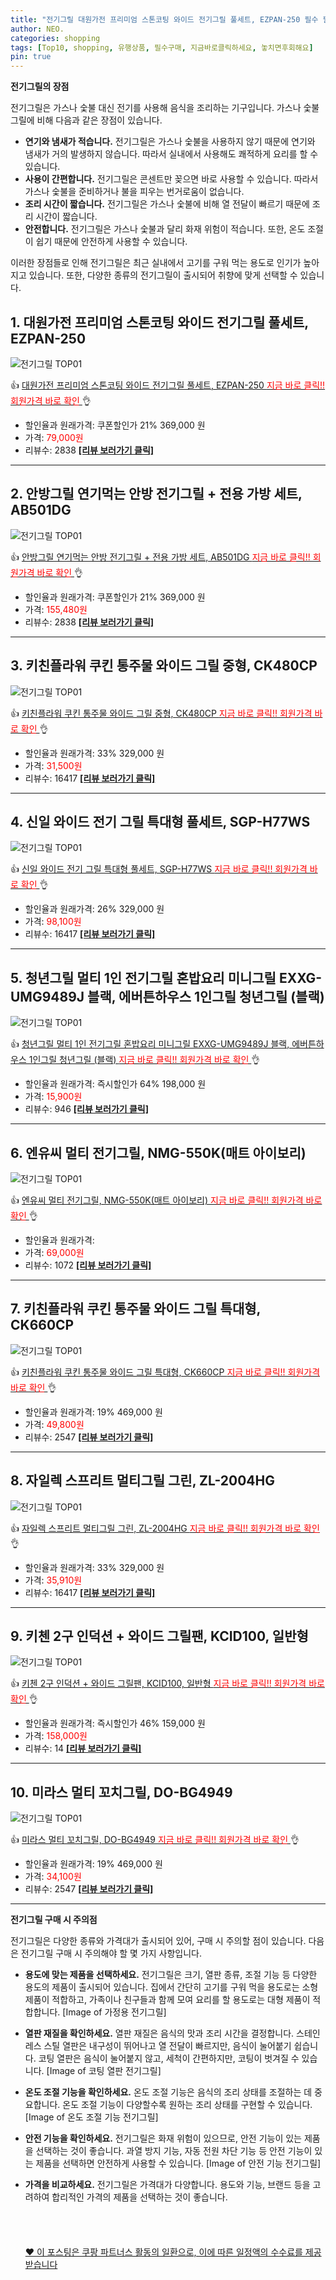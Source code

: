 ```yaml
---
title: "전기그릴 대원가전 프리미엄 스톤코팅 와이드 전기그릴 풀세트, EZPAN-250 필수 필요 추천 제품 비교 최저 가격 비교 장점 구매 후기 구매평"
author: NEO.
categories: shopping
tags: [Top10, shopping, 유행상품, 필수구매, 지금바로클릭하세요, 놓치면후회해요]
pin: true
---
```

**전기그릴의 장점**

전기그릴은 가스나 숯불 대신 전기를 사용해 음식을 조리하는 기구입니다. 가스나 숯불 그릴에 비해 다음과 같은 장점이 있습니다.

* **연기와 냄새가 적습니다.** 전기그릴은 가스나 숯불을 사용하지 않기 때문에 연기와 냄새가 거의 발생하지 않습니다. 따라서 실내에서 사용해도 쾌적하게 요리를 할 수 있습니다.
* **사용이 간편합니다.** 전기그릴은 콘센트만 꽂으면 바로 사용할 수 있습니다. 따라서 가스나 숯불을 준비하거나 불을 피우는 번거로움이 없습니다.
* **조리 시간이 짧습니다.** 전기그릴은 가스나 숯불에 비해 열 전달이 빠르기 때문에 조리 시간이 짧습니다.
* **안전합니다.** 전기그릴은 가스나 숯불과 달리 화재 위험이 적습니다. 또한, 온도 조절이 쉽기 때문에 안전하게 사용할 수 있습니다.

이러한 장점들로 인해 전기그릴은 최근 실내에서 고기를 구워 먹는 용도로 인기가 높아지고 있습니다. 또한, 다양한 종류의 전기그릴이 출시되어 취향에 맞게 선택할 수 있습니다.

   

## 1. 대원가전 프리미엄 스톤코팅 와이드 전기그릴 풀세트, EZPAN-250

![전기그릴 TOP01](https://thumbnail9.coupangcdn.com/thumbnails/remote/490x490ex/image/vendor_inventory/3bf2/797cd0bb623ef6ece522ba5bbf82333c168a20b2cda9e85b1760b20978be.jpg)


👍 [대원가전 프리미엄 스톤코팅 와이드 전기그릴 풀세트, EZPAN-250 <font color=red> 지금 바로 클릭!! 회원가격 바로 확인 </font> ](https://link.coupang.com/re/AFFSDP?lptag=AF3617701&subid=GithubCoopas&pageKey=6155578359&traceid=V0-153&itemId=11912851058&vendorItemId=75361207887) 👌 


- 할인율과 원래가격: 쿠폰할인가 21%  369,000   원
- 가격: <span style='color:red'>79,000원</span>
- 리뷰수: 2838  [**[리뷰 보러가기 클릭]**](https://link.coupang.com/re/AFFSDP?lptag=AF3617701&subid=GithubCoopas&pageKey=6155578359&traceid=V0-153&itemId=11912851058&vendorItemId=75361207887)

---


   

## 2. 안방그릴 연기먹는 안방 전기그릴 + 전용 가방 세트, AB501DG

![전기그릴 TOP01](https://thumbnail6.coupangcdn.com/thumbnails/remote/490x490ex/image/retail/images/2439222787157024-3163526b-0f65-41c8-9304-2b7785ec88e6.jpg)


👍 [안방그릴 연기먹는 안방 전기그릴 + 전용 가방 세트, AB501DG <font color=red> 지금 바로 클릭!! 회원가격 바로 확인 </font> ](https://link.coupang.com/re/AFFSDP?lptag=AF3617701&subid=GithubCoopas&pageKey=6922689887&traceid=V0-153&itemId=16722986725&vendorItemId=83905155890) 👌 


- 할인율과 원래가격: 쿠폰할인가 21%  369,000   원
- 가격: <span style='color:red'>155,480원</span>
- 리뷰수: 2838  [**[리뷰 보러가기 클릭]**](https://link.coupang.com/re/AFFSDP?lptag=AF3617701&subid=GithubCoopas&pageKey=6922689887&traceid=V0-153&itemId=16722986725&vendorItemId=83905155890)

---


   

## 3. 키친플라워 쿠킨 통주물 와이드 그릴 중형, CK480CP

![전기그릴 TOP01](https://thumbnail8.coupangcdn.com/thumbnails/remote/490x490ex/image/retail/images/7729155193365344-08250cc5-69b8-478e-b600-fa7d64c13890.jpg)


👍 [키친플라워 쿠킨 통주물 와이드 그릴 중형, CK480CP <font color=red> 지금 바로 클릭!! 회원가격 바로 확인 </font> ](https://link.coupang.com/re/AFFSDP?lptag=AF3617701&subid=GithubCoopas&pageKey=15736536&traceid=V0-153&itemId=64588857&vendorItemId=3101826311) 👌 


- 할인율과 원래가격: 33%  329,000   원
- 가격: <span style='color:red'>31,500원</span>
- 리뷰수: 16417  [**[리뷰 보러가기 클릭]**](https://link.coupang.com/re/AFFSDP?lptag=AF3617701&subid=GithubCoopas&pageKey=15736536&traceid=V0-153&itemId=64588857&vendorItemId=3101826311)

---


   

## 4. 신일 와이드 전기 그릴 특대형 풀세트, SGP-H77WS

![전기그릴 TOP01](https://thumbnail7.coupangcdn.com/thumbnails/remote/490x490ex/image/retail/images/503827537862794-ff082cfb-fee2-4fee-afed-8f8fda7eb2d9.jpg)


👍 [신일 와이드 전기 그릴 특대형 풀세트, SGP-H77WS <font color=red> 지금 바로 클릭!! 회원가격 바로 확인 </font> ](https://link.coupang.com/re/AFFSDP?lptag=AF3617701&subid=GithubCoopas&pageKey=286565402&traceid=V0-153&itemId=908540514&vendorItemId=3076061086) 👌 


- 할인율과 원래가격: 26%  329,000   원
- 가격: <span style='color:red'>98,100원</span>
- 리뷰수: 16417  [**[리뷰 보러가기 클릭]**](https://link.coupang.com/re/AFFSDP?lptag=AF3617701&subid=GithubCoopas&pageKey=286565402&traceid=V0-153&itemId=908540514&vendorItemId=3076061086)

---


   

## 5. 청년그릴 멀티 1인 전기그릴 혼밥요리 미니그릴 EXXG-UMG9489J 블랙, 에버튼하우스 1인그릴 청년그릴 (블랙)

![전기그릴 TOP01](https://thumbnail6.coupangcdn.com/thumbnails/remote/490x490ex/image/vendor_inventory/aef9/0b9ca634e3d48bcd1b4e0a1a8c44d839c80a7667f7a6e2be44e6cd090df9.jpg)


👍 [청년그릴 멀티 1인 전기그릴 혼밥요리 미니그릴 EXXG-UMG9489J 블랙, 에버튼하우스 1인그릴 청년그릴 (블랙) <font color=red> 지금 바로 클릭!! 회원가격 바로 확인 </font> ](https://link.coupang.com/re/AFFSDP?lptag=AF3617701&subid=GithubCoopas&pageKey=7492254384&traceid=V0-153&itemId=19593922483&vendorItemId=85739992147) 👌 


- 할인율과 원래가격: 즉시할인가 64%  198,000   원
- 가격: <span style='color:red'>15,900원</span>
- 리뷰수: 946  [**[리뷰 보러가기 클릭]**](https://link.coupang.com/re/AFFSDP?lptag=AF3617701&subid=GithubCoopas&pageKey=7492254384&traceid=V0-153&itemId=19593922483&vendorItemId=85739992147)

---


   

## 6. 엔유씨 멀티 전기그릴, NMG-550K(매트 아이보리)

![전기그릴 TOP01](https://thumbnail6.coupangcdn.com/thumbnails/remote/490x490ex/image/retail/images/3746102893206736-cbfa01fe-ccd8-4f13-acf4-853f1b287e68.jpg)


👍 [엔유씨 멀티 전기그릴, NMG-550K(매트 아이보리) <font color=red> 지금 바로 클릭!! 회원가격 바로 확인 </font> ](https://link.coupang.com/re/AFFSDP?lptag=AF3617701&subid=GithubCoopas&pageKey=1377123954&traceid=V0-153&itemId=2410688485&vendorItemId=70405189860) 👌 


- 할인율과 원래가격: 
- 가격: <span style='color:red'>69,000원</span>
- 리뷰수: 1072  [**[리뷰 보러가기 클릭]**](https://link.coupang.com/re/AFFSDP?lptag=AF3617701&subid=GithubCoopas&pageKey=1377123954&traceid=V0-153&itemId=2410688485&vendorItemId=70405189860)

---


   

## 7. 키친플라워 쿠킨 통주물 와이드 그릴 특대형, CK660CP

![전기그릴 TOP01](https://thumbnail6.coupangcdn.com/thumbnails/remote/490x490ex/image/retail/images/7118244215309739-49f713f5-7df1-4ca1-85de-ffc36e9e4eeb.jpg)


👍 [키친플라워 쿠킨 통주물 와이드 그릴 특대형, CK660CP <font color=red> 지금 바로 클릭!! 회원가격 바로 확인 </font> ](https://link.coupang.com/re/AFFSDP?lptag=AF3617701&subid=GithubCoopas&pageKey=36480570&traceid=V0-153&itemId=134726931&vendorItemId=3285830791) 👌 


- 할인율과 원래가격: 19%  469,000   원
- 가격: <span style='color:red'>49,800원</span>
- 리뷰수: 2547  [**[리뷰 보러가기 클릭]**](https://link.coupang.com/re/AFFSDP?lptag=AF3617701&subid=GithubCoopas&pageKey=36480570&traceid=V0-153&itemId=134726931&vendorItemId=3285830791)

---


   

## 8. 자일렉 스프리트 멀티그릴 그린, ZL-2004HG

![전기그릴 TOP01](https://thumbnail7.coupangcdn.com/thumbnails/remote/490x490ex/image/retail/images/1311595821483695-7245fbc6-b408-470f-b0dc-990d835ebdf8.jpg)


👍 [자일렉 스프리트 멀티그릴 그린, ZL-2004HG <font color=red> 지금 바로 클릭!! 회원가격 바로 확인 </font> ](https://link.coupang.com/re/AFFSDP?lptag=AF3617701&subid=GithubCoopas&pageKey=1583563712&traceid=V0-153&itemId=2706951586&vendorItemId=70800048991) 👌 


- 할인율과 원래가격: 33%  329,000   원
- 가격: <span style='color:red'>35,910원</span>
- 리뷰수: 16417  [**[리뷰 보러가기 클릭]**](https://link.coupang.com/re/AFFSDP?lptag=AF3617701&subid=GithubCoopas&pageKey=1583563712&traceid=V0-153&itemId=2706951586&vendorItemId=70800048991)

---


   

## 9. 키첸 2구 인덕션 + 와이드 그릴팬, KCID100, 일반형

![전기그릴 TOP01](https://thumbnail9.coupangcdn.com/thumbnails/remote/490x490ex/image/vendor_inventory/1e81/de0bcd3ee23a3488fbf33ec9fe1f5f1fe4ae7255dccc81a8e8137147712a.png)


👍 [키첸 2구 인덕션 + 와이드 그릴팬, KCID100, 일반형 <font color=red> 지금 바로 클릭!! 회원가격 바로 확인 </font> ](https://link.coupang.com/re/AFFSDP?lptag=AF3617701&subid=GithubCoopas&pageKey=4892382946&traceid=V0-153&itemId=6377225172&vendorItemId=79431602345) 👌 


- 할인율과 원래가격: 즉시할인가 46%  159,000   원
- 가격: <span style='color:red'>158,000원</span>
- 리뷰수: 14  [**[리뷰 보러가기 클릭]**](https://link.coupang.com/re/AFFSDP?lptag=AF3617701&subid=GithubCoopas&pageKey=4892382946&traceid=V0-153&itemId=6377225172&vendorItemId=79431602345)

---


   

## 10. 미라스 멀티 꼬치그릴, DO-BG4949

![전기그릴 TOP01](https://thumbnail7.coupangcdn.com/thumbnails/remote/490x490ex/image/retail/images/2021/07/29/11/0/85bdf2ec-bfac-4f1f-b4fa-3e8b9a098371.jpg)


👍 [미라스 멀티 꼬치그릴, DO-BG4949 <font color=red> 지금 바로 클릭!! 회원가격 바로 확인 </font> ](https://link.coupang.com/re/AFFSDP?lptag=AF3617701&subid=GithubCoopas&pageKey=5930915647&traceid=V0-153&itemId=10538189322&vendorItemId=77819708354) 👌 


- 할인율과 원래가격: 19%  469,000   원
- 가격: <span style='color:red'>34,100원</span>
- 리뷰수: 2547  [**[리뷰 보러가기 클릭]**](https://link.coupang.com/re/AFFSDP?lptag=AF3617701&subid=GithubCoopas&pageKey=5930915647&traceid=V0-153&itemId=10538189322&vendorItemId=77819708354)

---
**전기그릴 구매 시 주의점**

전기그릴은 다양한 종류와 가격대가 출시되어 있어, 구매 시 주의할 점이 있습니다. 다음은 전기그릴 구매 시 주의해야 할 몇 가지 사항입니다.

* **용도에 맞는 제품을 선택하세요.** 전기그릴은 크기, 열판 종류, 조절 기능 등 다양한 용도의 제품이 출시되어 있습니다. 집에서 간단히 고기를 구워 먹을 용도로는 소형 제품이 적합하고, 가족이나 친구들과 함께 모여 요리를 할 용도로는 대형 제품이 적합합니다.
[Image of 가정용 전기그릴]

* **열판 재질을 확인하세요.** 열판 재질은 음식의 맛과 조리 시간을 결정합니다. 스테인레스 스틸 열판은 내구성이 뛰어나고 열 전달이 빠르지만, 음식이 눌어붙기 쉽습니다. 코팅 열판은 음식이 눌어붙지 않고, 세척이 간편하지만, 코팅이 벗겨질 수 있습니다.
[Image of 코팅 열판 전기그릴]

* **온도 조절 기능을 확인하세요.** 온도 조절 기능은 음식의 조리 상태를 조절하는 데 중요합니다. 온도 조절 기능이 다양할수록 원하는 조리 상태를 구현할 수 있습니다.
[Image of 온도 조절 기능 전기그릴]

* **안전 기능을 확인하세요.** 전기그릴은 화재 위험이 있으므로, 안전 기능이 있는 제품을 선택하는 것이 좋습니다. 과열 방지 기능, 자동 전원 차단 기능 등 안전 기능이 있는 제품을 선택하면 안전하게 사용할 수 있습니다.
[Image of 안전 기능 전기그릴]

* **가격을 비교하세요.** 전기그릴은 가격대가 다양합니다. 용도와 기능, 브랜드 등을 고려하여 합리적인 가격의 제품을 선택하는 것이 좋습니다.<br><br><br><br><br> [ ❤  이 포스팅은 쿠팡 파트너스 활동의 일환으로, 이에 따른 일정액의 수수료를 제공받습니다](https://link.coupang.com/a/bcEFyh)